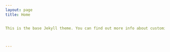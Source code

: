 ```yaml
---
layout: page
title: Home


This is the base Jekyll theme. You can find out more info about customizing your Jekyll theme, as well as basic Jekyll usage documentation at [jekyllrb.com](https://jekyllrb.com/)



---
```

